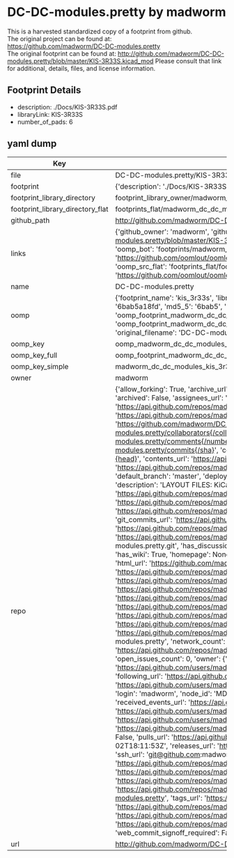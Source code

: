 # DC-DC-modules.pretty by madworm  
This is a harvested standardized copy of a footprint from github.  
The original project can be found at:  
https://github.com/madworm/DC-DC-modules.pretty  
The original footprint can be found at:
http://github.com/madworm/DC-DC-modules.pretty/blob/master/KIS-3R33S.kicad_mod
Please consult that link for additional, details, files, and license information.  
## Footprint Details
* description: ./Docs/KIS-3R33S.pdf  
* libraryLink: KIS-3R33S  
* number_of_pads: 6  
## yaml dump  
| Key | Value |  
| --- | --- |  
| file | DC-DC-modules.pretty/KIS-3R33S.kicad_mod |  
| footprint | {'description': './Docs/KIS-3R33S.pdf', 'libraryLink': 'KIS-3R33S', 'number_of_pads': 6} |  
| footprint_library_directory | footprint_library_owner/madworm_DC-DC-modules.pretty |  
| footprint_library_directory_flat | footprints_flat/madworm_dc_dc_modules_kis_3r33s/working |  
| github_path | http://github.com/madworm/DC-DC-modules.pretty/blob/master/KIS-3R33S.kicad_mod |  
| links | {'github_owner': 'madworm', 'github_repo_name': 'DC-DC-modules.pretty', 'github_src': 'http://github.com/madworm/DC-DC-modules.pretty/blob/master/KIS-3R33S.kicad_mod', 'github_src_repo': 'https://github.com/madworm/DC-DC-modules.pretty', 'oomp_bot': 'footprints/madworm_dc_dc_modules_kis_3r33s/working', 'oomp_bot_github': 'https://github.com/oomlout/oomlout_oomp_footprint_bot/tree/main/footprints/madworm_dc_dc_modules_kis_3r33s/working', 'oomp_src_flat': 'footprints_flat/footprints_flat/madworm_dc_dc_modules_kis_3r33s/working', 'oomp_src_flat_github': 'https://github.com/oomlout/oomlout_oomp_footprint_src/tree/main/footprints_flat/madworm_dc_dc_modules_kis_3r33s/working'} |  
| name | DC-DC-modules.pretty |  
| oomp | {'footprint_name': 'kis_3r33s', 'library_name': 'dc_dc_modules', 'md5': '6bab5a18fd8526467e1f40ce5862120f', 'md5_10': '6bab5a18fd', 'md5_5': '6bab5', 'md5_6': '6bab5a', 'oomp_key': 'oomp_madworm_dc_dc_modules_kis_3r33s', 'oomp_key_extra': 'oomp_footprint_madworm_dc_dc_modules_kis_3r33s', 'oomp_key_full': 'oomp_footprint_madworm_dc_dc_modules_kis_3r33s_6bab5a', 'oomp_key_simple': 'madworm_dc_dc_modules_kis_3r33s', 'original_filename': 'DC-DC-modules.pretty/KIS-3R33S.kicad_mod', 'owner_name': 'madworm'} |  
| oomp_key | oomp_madworm_dc_dc_modules_kis_3r33s |  
| oomp_key_full | oomp_footprint_madworm_dc_dc_modules_kis_3r33s |  
| oomp_key_simple | madworm_dc_dc_modules_kis_3r33s |  
| owner | madworm |  
| repo | {'allow_forking': True, 'archive_url': 'https://api.github.com/repos/madworm/DC-DC-modules.pretty/{archive_format}{/ref}', 'archived': False, 'assignees_url': 'https://api.github.com/repos/madworm/DC-DC-modules.pretty/assignees{/user}', 'blobs_url': 'https://api.github.com/repos/madworm/DC-DC-modules.pretty/git/blobs{/sha}', 'branches_url': 'https://api.github.com/repos/madworm/DC-DC-modules.pretty/branches{/branch}', 'clone_url': 'https://github.com/madworm/DC-DC-modules.pretty.git', 'collaborators_url': 'https://api.github.com/repos/madworm/DC-DC-modules.pretty/collaborators{/collaborator}', 'comments_url': 'https://api.github.com/repos/madworm/DC-DC-modules.pretty/comments{/number}', 'commits_url': 'https://api.github.com/repos/madworm/DC-DC-modules.pretty/commits{/sha}', 'compare_url': 'https://api.github.com/repos/madworm/DC-DC-modules.pretty/compare/{base}...{head}', 'contents_url': 'https://api.github.com/repos/madworm/DC-DC-modules.pretty/contents/{+path}', 'contributors_url': 'https://api.github.com/repos/madworm/DC-DC-modules.pretty/contributors', 'created_at': '2015-05-02T15:30:27Z', 'default_branch': 'master', 'deployments_url': 'https://api.github.com/repos/madworm/DC-DC-modules.pretty/deployments', 'description': 'LAYOUT FILES: KiCad footprints for various DC-DC modules.', 'disabled': False, 'downloads_url': 'https://api.github.com/repos/madworm/DC-DC-modules.pretty/downloads', 'events_url': 'https://api.github.com/repos/madworm/DC-DC-modules.pretty/events', 'fork': False, 'forks': 0, 'forks_count': 0, 'forks_url': 'https://api.github.com/repos/madworm/DC-DC-modules.pretty/forks', 'full_name': 'madworm/DC-DC-modules.pretty', 'git_commits_url': 'https://api.github.com/repos/madworm/DC-DC-modules.pretty/git/commits{/sha}', 'git_refs_url': 'https://api.github.com/repos/madworm/DC-DC-modules.pretty/git/refs{/sha}', 'git_tags_url': 'https://api.github.com/repos/madworm/DC-DC-modules.pretty/git/tags{/sha}', 'git_url': 'git://github.com/madworm/DC-DC-modules.pretty.git', 'has_discussions': False, 'has_downloads': True, 'has_issues': True, 'has_pages': False, 'has_projects': True, 'has_wiki': True, 'homepage': None, 'hooks_url': 'https://api.github.com/repos/madworm/DC-DC-modules.pretty/hooks', 'html_url': 'https://github.com/madworm/DC-DC-modules.pretty', 'id': 34952886, 'is_template': False, 'issue_comment_url': 'https://api.github.com/repos/madworm/DC-DC-modules.pretty/issues/comments{/number}', 'issue_events_url': 'https://api.github.com/repos/madworm/DC-DC-modules.pretty/issues/events{/number}', 'issues_url': 'https://api.github.com/repos/madworm/DC-DC-modules.pretty/issues{/number}', 'keys_url': 'https://api.github.com/repos/madworm/DC-DC-modules.pretty/keys{/key_id}', 'labels_url': 'https://api.github.com/repos/madworm/DC-DC-modules.pretty/labels{/name}', 'language': 'Shell', 'languages_url': 'https://api.github.com/repos/madworm/DC-DC-modules.pretty/languages', 'license': None, 'merges_url': 'https://api.github.com/repos/madworm/DC-DC-modules.pretty/merges', 'milestones_url': 'https://api.github.com/repos/madworm/DC-DC-modules.pretty/milestones{/number}', 'mirror_url': None, 'name': 'DC-DC-modules.pretty', 'network_count': 0, 'node_id': 'MDEwOlJlcG9zaXRvcnkzNDk1Mjg4Ng==', 'notifications_url': 'https://api.github.com/repos/madworm/DC-DC-modules.pretty/notifications{?since,all,participating}', 'open_issues': 0, 'open_issues_count': 0, 'owner': {'avatar_url': 'https://avatars.githubusercontent.com/u/343894?v=4', 'events_url': 'https://api.github.com/users/madworm/events{/privacy}', 'followers_url': 'https://api.github.com/users/madworm/followers', 'following_url': 'https://api.github.com/users/madworm/following{/other_user}', 'gists_url': 'https://api.github.com/users/madworm/gists{/gist_id}', 'gravatar_id': '', 'html_url': 'https://github.com/madworm', 'id': 343894, 'login': 'madworm', 'node_id': 'MDQ6VXNlcjM0Mzg5NA==', 'organizations_url': 'https://api.github.com/users/madworm/orgs', 'received_events_url': 'https://api.github.com/users/madworm/received_events', 'repos_url': 'https://api.github.com/users/madworm/repos', 'site_admin': False, 'starred_url': 'https://api.github.com/users/madworm/starred{/owner}{/repo}', 'subscriptions_url': 'https://api.github.com/users/madworm/subscriptions', 'type': 'User', 'url': 'https://api.github.com/users/madworm'}, 'private': False, 'pulls_url': 'https://api.github.com/repos/madworm/DC-DC-modules.pretty/pulls{/number}', 'pushed_at': '2015-05-02T18:11:53Z', 'releases_url': 'https://api.github.com/repos/madworm/DC-DC-modules.pretty/releases{/id}', 'size': 284, 'ssh_url': 'git@github.com:madworm/DC-DC-modules.pretty.git', 'stargazers_count': 0, 'stargazers_url': 'https://api.github.com/repos/madworm/DC-DC-modules.pretty/stargazers', 'statuses_url': 'https://api.github.com/repos/madworm/DC-DC-modules.pretty/statuses/{sha}', 'subscribers_count': 2, 'subscribers_url': 'https://api.github.com/repos/madworm/DC-DC-modules.pretty/subscribers', 'subscription_url': 'https://api.github.com/repos/madworm/DC-DC-modules.pretty/subscription', 'svn_url': 'https://github.com/madworm/DC-DC-modules.pretty', 'tags_url': 'https://api.github.com/repos/madworm/DC-DC-modules.pretty/tags', 'teams_url': 'https://api.github.com/repos/madworm/DC-DC-modules.pretty/teams', 'temp_clone_token': None, 'topics': [], 'trees_url': 'https://api.github.com/repos/madworm/DC-DC-modules.pretty/git/trees{/sha}', 'updated_at': '2023-07-25T13:56:04Z', 'url': 'https://api.github.com/repos/madworm/DC-DC-modules.pretty', 'visibility': 'public', 'watchers': 0, 'watchers_count': 0, 'web_commit_signoff_required': False} |  
| url | http://github.com/madworm/DC-DC-modules.pretty |  

